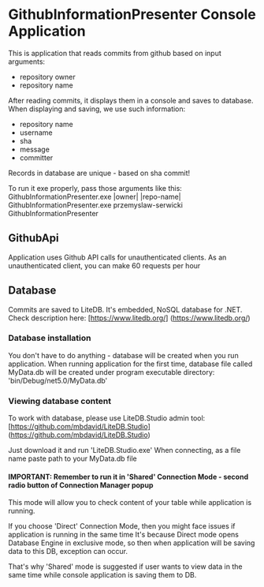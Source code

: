 # GithubInformationPresenter Console Application

This is application that reads commits from github based on input arguments:
* repository owner
* repository name

After reading commits, it displays them in a console and saves to database.
When displaying and saving, we use such information:
* repository name
* username
* sha
* message
* committer

Records in database are unique - based on sha commit!

To run it exe properly, pass those arguments like this:
GithubInformationPresenter.exe |owner| |repo-name|
GithubInformationPresenter.exe przemyslaw-serwicki GithubInformationPresenter

## GithubApi
Application uses Github API calls for unauthenticated clients. As an unauthenticated client, you can make 60 requests per hour

## Database
Commits are saved to LiteDB. It's embedded, NoSQL database for .NET.
Check description here: [https://www.litedb.org/] (https://www.litedb.org/)

### Database installation
You don't have to do anything - database will be created when you run application.
When running application for the first time, database file called MyData.db will be created under program executable directory:
'bin/Debug/net5.0/MyData.db'

### Viewing database content
To work with database, please use LiteDB.Studio admin tool: [https://github.com/mbdavid/LiteDB.Studio] (https://github.com/mbdavid/LiteDB.Studio)

Just download it and run 'LiteDB.Studio.exe'
When connecting, as a file name paste path to your MyData.db file

#### IMPORTANT: Remember to run it in 'Shared' Connection Mode - second radio button of Connection Manager popup
This mode will allow you to check content of your table while application is running.

If you choose 'Direct' Connection Mode, then you might face issues if application is running in the same time
It's because Direct mode opens Database Engine in exclusive mode, so then when application will be saving data to this DB, exception can occur.

That's why 'Shared' mode is suggested if user wants to view data in the same time while console application is saving them to DB.

